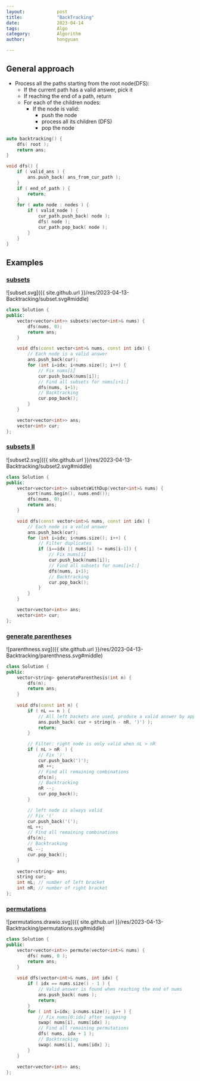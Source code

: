```yaml
---
layout:            post
title:             "BackTracking"
date:              2023-04-14
tags:              Algo
category:          Algorithm
author:            hongyuan

---
```


## General approach

* Process all the paths starting from the root node(DFS):
    - If the current path has a valid answer, pick it
    - If reaching the end of a path, return
    - For each of the children nodes:
        * If the node is valid:
            - push the node
            - process all its children (DFS)
            - pop the node


```cpp
auto backtracking() {
    dfs( root );
    return ans;
}

void dfs() {
    if ( valid_ans ) {
        ans.push_back( ans_from_cur_path );
    }
    if ( end_of_path ) {
        return;
    }
    for ( auto node : nodes ) {
        if ( valid_node ) {
            cur_path.push_back( node );
            dfs( node );
            cur_path.pop_back( node );
        }
    }
}
```

## Examples

### [subsets](https://leetcode.com/problems/subsets/description/)

![subset.svg]({{ site.github.url }}/res/2023-04-13-Backtracking/subset.svg#middle)

```cpp
class Solution {
public:
    vector<vector<int>> subsets(vector<int>& nums) {
        dfs(nums, 0);
        return ans;
    }

    void dfs(const vector<int>& nums, const int idx) {
        // Each node is a valid answer
        ans.push_back(cur);
        for (int i=idx; i<nums.size(); i++) {
            // Fix nums[i]
            cur.push_back(nums[i]);
            // Find all subsets for nums[i+1:]
            dfs(nums, i+1);
            // Backtracking
            cur.pop_back();
        }
    }

    vector<vector<int>> ans;
    vector<int> cur;
};
```

### [subsets II](https://leetcode.com/problems/subsets-ii/description/)

![subset2.svg]({{ site.github.url }}/res/2023-04-13-Backtracking/subset2.svg#middle)

```cpp
class Solution {
public:
    vector<vector<int>> subsetsWithDup(vector<int>& nums) {
        sort(nums.begin(), nums.end());
        dfs(nums, 0);
        return ans;
    }

    void dfs(const vector<int>& nums, const int idx) {
        // Each node is a valid answer
        ans.push_back(cur);
        for (int i=idx; i<nums.size(); i++) {
            // Filter duplicates
            if (i==idx || nums[i] != nums[i-1]) {
                // Fix nums[i]
                cur.push_back(nums[i]);
                // Find all subsets for nums[i+1:]
                dfs(nums, i+1);
                // Backtracking
                cur.pop_back();
            }
        }
    }

    vector<vector<int>> ans;
    vector<int> cur;
};
```

### [generate parentheses](https://leetcode.com/problems/generate-parentheses/description/)

![parenthness.svg]({{ site.github.url }}/res/2023-04-13-Backtracking/parenthness.svg#middle)

```cpp
class Solution {
public:
    vector<string> generateParenthesis(int n) {
        dfs(n);
        return ans;
    }
    
    void dfs(const int n) {
        if ( nL == n ) {
            // All left backets are used, produce a valid answer by appending ')'
            ans.push_back( cur + string(n - nR, ')') );
            return;
        }

        // Filter: right node is only valid when nL > nR
        if ( nL > nR  ) {
            // Fix ')'
            cur.push_back(')');
            nR ++;
            // Find all remaining combinations
            dfs(n);
            // Backtracking
            nR --;
            cur.pop_back();
        }

        // left node is always valid
        // Fix '('
        cur.push_back('(');
        nL ++;
        // Find all remaining combinations
        dfs(n);
        // Backtracking
        nL --;
        cur.pop_back();
    }
        
    vector<string> ans;
    string cur;
    int nL; // number of left bracket
    int nR; // number of right bracket
};
```

### [permutations](https://leetcode.com/problems/permutations/description/)

![permutations.drawio.svg]({{ site.github.url }}/res/2023-04-13-Backtracking/permutations.svg#middle)


```cpp
class Solution {
public:
    vector<vector<int>> permute(vector<int>& nums) {
        dfs( nums, 0 );
        return ans;
    }
    
    void dfs(vector<int>& nums, int idx) {
        if ( idx == nums.size() - 1 ) {
            // Valid answer is found when reaching the end of nums
            ans.push_back( nums );
            return;
        }
        for ( int i=idx; i<nums.size(); i++ ) {
            // Fix nums[0:idx] after swapping
            swap( nums[i], nums[idx] );
            // Find all remaining permutations
            dfs( nums, idx + 1 );
            // Backtracking
            swap( nums[i], nums[idx] );
        }
    }
    
    vector<vector<int>> ans;
};
```
